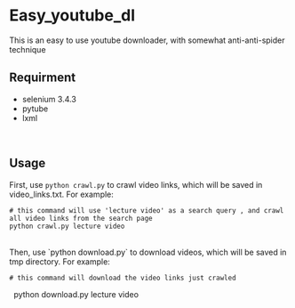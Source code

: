 # Easy_youtube_dl
This is an easy to use youtube downloader, with somewhat anti-anti-spider technique
<br>

## Requirment
* selenium 3.4.3
* pytube
* lxml
<br>

## Usage
First, use `python crawl.py` to crawl video links, which will be saved in video_links.txt. For example:

    # this command will use 'lecture video' as a search query , and crawl all video links from the search page
    python crawl.py lecture video
<br>
Then, use `python download.py` to download videos, which will be saved in tmp directory. For example:

    # this command will download the video links just crawled
    python download.py lecture video

